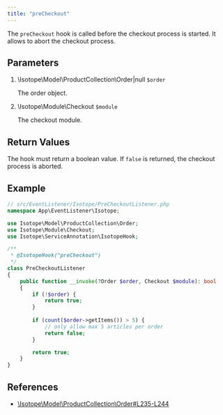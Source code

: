 ```yaml
---
title: "preCheckout"
---
```


The `preCheckout` hook is called before the checkout process is started.
It allows to abort the checkout process.

## Parameters

1. \Isotope\Model\ProductCollection\Order|null `$order`
   
    The order object.

1. \Isotope\Module\Checkout `$module`
   
    The checkout module.

## Return Values

The hook must return a boolean value. If `false` is returned, the checkout process is aborted.

## Example

```php
// src/EventListener/Isotope/PreCheckoutListener.php
namespace App\EventListener\Isotope;

use Isotope\Model\ProductCollection\Order;
use Isotope\Module\Checkout;
use Isotope\ServiceAnnotation\IsotopeHook;

/**
 * @IsotopeHook("preCheckout")
 */
class PreCheckoutListener
{
    public function __invoke(?Order $order, Checkout $module): bool
    {
        if (!$order) {
            return true;
        }
        
        if (count($order->getItems()) > 5) {
            // only allow max 5 articles per order
            return false;
        }

        return true;
    }
}
```

## References

* [\Isotope\Model\ProductCollection\Order#L235-L244](https://github.com/isotope/core/blob/2.8/system/modules/isotope/library/Isotope/Model/ProductCollection/Order.php#L235-L244)